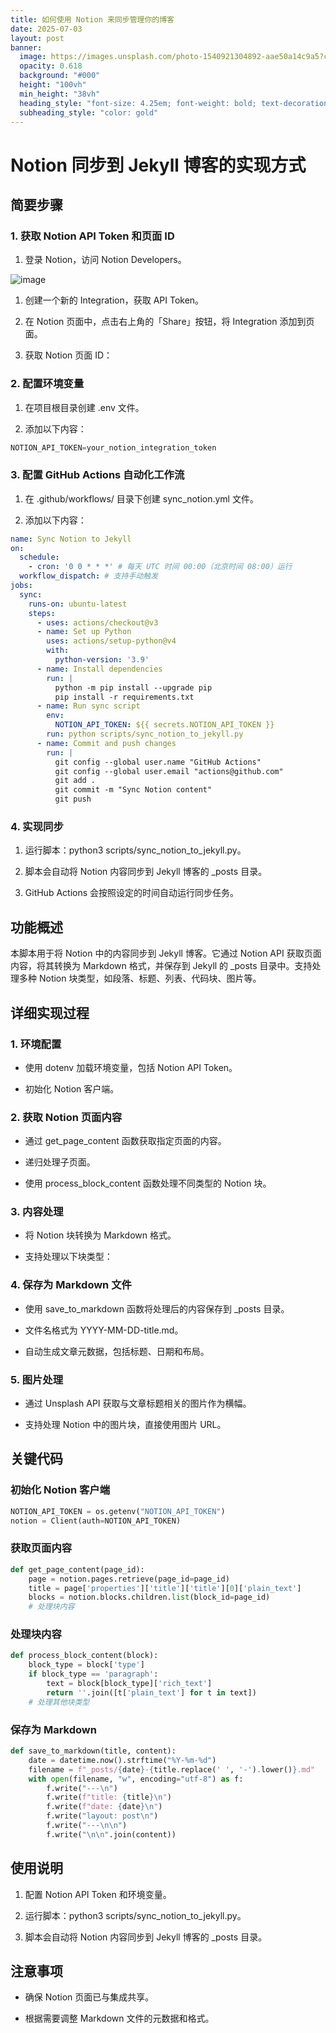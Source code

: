 ```yaml
---
title: 如何使用 Notion 来同步管理你的博客
date: 2025-07-03
layout: post
banner:
  image: https://images.unsplash.com/photo-1540921304892-aae50a14c9a5?crop=entropy&cs=tinysrgb&fit=max&fm=jpg&ixid=M3w2OTIwMzJ8MHwxfHJhbmRvbXx8fHx8fHx8fDE3NTE1MDc0OTF8&ixlib=rb-4.1.0&q=80&w=1080
  opacity: 0.618
  background: "#000"
  height: "100vh"
  min_height: "38vh"
  heading_style: "font-size: 4.25em; font-weight: bold; text-decoration: underline"
  subheading_style: "color: gold"
---
```


# Notion 同步到 Jekyll 博客的实现方式

## 简要步骤

### 1. 获取 Notion API Token 和页面 ID

1. 登录 Notion，访问 Notion Developers。

![image](https://prod-files-secure.s3.us-west-2.amazonaws.com/a7a0cc5a-89b9-4cda-8686-1fba0ca52f40/d19c1afe-dea5-4312-9333-786b0ba83054/image.png?X-Amz-Algorithm=AWS4-HMAC-SHA256&X-Amz-Content-Sha256=UNSIGNED-PAYLOAD&X-Amz-Credential=ASIAZI2LB466SD7ZMUDG%2F20250703%2Fus-west-2%2Fs3%2Faws4_request&X-Amz-Date=20250703T015130Z&X-Amz-Expires=3600&X-Amz-Security-Token=IQoJb3JpZ2luX2VjEAEaCXVzLXdlc3QtMiJHMEUCIQDMRppS6vWXf8FNHLUyTiDZwcv5%2FF99HZKdMCW8dQgEdAIgLYwNW3m6c1b9CeYTVdKsQ9Z%2FHu9FdQJYYgIOqGvoOeQqiAQI%2Bv%2F%2F%2F%2F%2F%2F%2F%2F%2F%2FARAAGgw2Mzc0MjMxODM4MDUiDNNKbGaJXJqZg%2FhAUSrcA8%2Bk0Ze5dBCKqw9oXK%2BM43v0sNQDBE3NIdY5F6JIF%2BIFamNQIUtv3G11Jz5xESavMeSZlOw%2FUWfzV3jtLrk8n7x2PJytCWFKYwhnfcNbKdRp16hKBemu4CttrHA60%2FqIHZkmrUeppza7plk87TLJkqWNayUQju82i6C2ARcpliYDSnepygnaWCsDtyxwf9mltDGyJyzTsRxUpb5NgUWZwqiFy1tGNG%2BCBq339TlpGV%2BB7i4hsERjjSmgY6NFEleFpsOdIYaQ%2FO%2B7UvTfVk16Ua9KR4vz0GTrFe744J%2B7JNWq3qor8WWIpEbMM4JIqxvXY8L4HO2lxObFeUbJQO5hwoHOBNHurrUs%2FKmyAp4FSvsEBpf2DURvFbqu99nVBAU%2BNyXGMPkclULktbHN8V%2BbPzGfoJGbNM5pA2pxZ%2FYjLWAm9zb%2Bgue4Y1el6Xe6YGmOUOLdtMTyLHFD%2FGzBp9sZNNbEgGxP%2BVQ%2FPu7%2F1K40HyQ1vYE%2F5v18MffNusWI97kuciB%2BSfC7n2gCq2ozmNeP9KVDoBKrZyrL0ZBCN8hd%2FkO3j2Be12EuApnEXVgNA3ChphZBnRrhkq7OhrsBzP%2FDn6n4q4HrLavOz%2ByBhWmGBWFKpLLqh1xO5GWZPlXdMMywl8MGOqUBMRw9JwgtS2KdZc4ScRetuRpzYoR0gbWdpBa3Hi43%2Feae4d3wV9fHzBXkAyjvWyeUgx0EYfFNDUJDOJB1Hq8yIjz%2FkZdWpodBDhpepmTwxd7Ee%2FAPnJet3zBNOM61IX2XoSMorWc%2FRyH1LWgJSeuo3wjXfFu%2Fg5XU7gLo1vc%2BzlKoMkyT8myvLklN1g4EZhs9i379ynKj0Au7KHbQ8rioICCgbLZE&X-Amz-Signature=3fc1e14b1c3c8b97ce7d4382dbf3f9f806b83bf4f28594ec7ab751f6adda0388&X-Amz-SignedHeaders=host&x-amz-checksum-mode=ENABLED&x-id=GetObject)

1. 创建一个新的 Integration，获取 API Token。

1. 在 Notion 页面中，点击右上角的「Share」按钮，将 Integration 添加到页面。

1. 获取 Notion 页面 ID：


### 2. 配置环境变量

1. 在项目根目录创建 .env 文件。

1. 添加以下内容：

```javascript
NOTION_API_TOKEN=your_notion_integration_token
```

### 3. 配置 GitHub Actions 自动化工作流

1. 在 .github/workflows/ 目录下创建 sync_notion.yml 文件。

1. 添加以下内容：

```yaml
name: Sync Notion to Jekyll
on:
  schedule:
    - cron: '0 0 * * *' # 每天 UTC 时间 00:00（北京时间 08:00）运行
  workflow_dispatch: # 支持手动触发
jobs:
  sync:
    runs-on: ubuntu-latest
    steps:
      - uses: actions/checkout@v3
      - name: Set up Python
        uses: actions/setup-python@v4
        with:
          python-version: '3.9'
      - name: Install dependencies
        run: |
          python -m pip install --upgrade pip
          pip install -r requirements.txt
      - name: Run sync script
        env:
          NOTION_API_TOKEN: ${{ secrets.NOTION_API_TOKEN }}
        run: python scripts/sync_notion_to_jekyll.py
      - name: Commit and push changes
        run: |
          git config --global user.name "GitHub Actions"
          git config --global user.email "actions@github.com"
          git add .
          git commit -m "Sync Notion content"
          git push
```

### 4. 实现同步

1. 运行脚本：python3 scripts/sync_notion_to_jekyll.py。

1. 脚本会自动将 Notion 内容同步到 Jekyll 博客的 _posts 目录。

1. GitHub Actions 会按照设定的时间自动运行同步任务。

## 功能概述

本脚本用于将 Notion 中的内容同步到 Jekyll 博客。它通过 Notion API 获取页面内容，将其转换为 Markdown 格式，并保存到 Jekyll 的 _posts 目录中。支持处理多种 Notion 块类型，如段落、标题、列表、代码块、图片等。

## 详细实现过程

### 1. 环境配置

- 使用 dotenv 加载环境变量，包括 Notion API Token。

- 初始化 Notion 客户端。

### 2. 获取 Notion 页面内容

- 通过 get_page_content 函数获取指定页面的内容。

- 递归处理子页面。

- 使用 process_block_content 函数处理不同类型的 Notion 块。

### 3. 内容处理

- 将 Notion 块转换为 Markdown 格式。

- 支持处理以下块类型：


### 4. 保存为 Markdown 文件

- 使用 save_to_markdown 函数将处理后的内容保存到 _posts 目录。

- 文件名格式为 YYYY-MM-DD-title.md。

- 自动生成文章元数据，包括标题、日期和布局。

### 5. 图片处理

- 通过 Unsplash API 获取与文章标题相关的图片作为横幅。

- 支持处理 Notion 中的图片块，直接使用图片 URL。

## 关键代码

### 初始化 Notion 客户端

```python
NOTION_API_TOKEN = os.getenv("NOTION_API_TOKEN")
notion = Client(auth=NOTION_API_TOKEN)
```

### 获取页面内容

```python
def get_page_content(page_id):
    page = notion.pages.retrieve(page_id=page_id)
    title = page['properties']['title']['title'][0]['plain_text']
    blocks = notion.blocks.children.list(block_id=page_id)
    # 处理块内容
```

### 处理块内容

```python
def process_block_content(block):
    block_type = block['type']
    if block_type == 'paragraph':
        text = block[block_type]['rich_text']
        return ''.join([t['plain_text'] for t in text])
    # 处理其他块类型
```

### 保存为 Markdown

```python
def save_to_markdown(title, content):
    date = datetime.now().strftime("%Y-%m-%d")
    filename = f"_posts/{date}-{title.replace(' ', '-').lower()}.md"
    with open(filename, "w", encoding="utf-8") as f:
        f.write("---\n")
        f.write(f"title: {title}\n")
        f.write(f"date: {date}\n")
        f.write("layout: post\n")
        f.write("---\n\n")
        f.write("\n\n".join(content))
```

## 使用说明

1. 配置 Notion API Token 和环境变量。

1. 运行脚本：python3 scripts/sync_notion_to_jekyll.py。

1. 脚本会自动将 Notion 内容同步到 Jekyll 博客的 _posts 目录。

## 注意事项

- 确保 Notion 页面已与集成共享。

- 根据需要调整 Markdown 文件的元数据和格式。